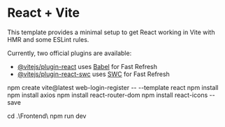 # React + Vite

This template provides a minimal setup to get React working in Vite with HMR and some ESLint rules.

Currently, two official plugins are available:

- [@vitejs/plugin-react](https://github.com/vitejs/vite-plugin-react/blob/main/packages/plugin-react/README.md) uses [Babel](https://babeljs.io/) for Fast Refresh
- [@vitejs/plugin-react-swc](https://github.com/vitejs/vite-plugin-react-swc) uses [SWC](https://swc.rs/) for Fast Refresh



npm create vite@latest web-login-register -- --template react
npm install
npm install axios
npm install react-router-dom
npm install react-icons --save

cd .\Frontend\ 
npm run dev

<!-- 
1. Corrigir o carregamento de profile 
2. Criar imagem de perfil
3. Atualizar itens da listagem
4. Atualizar os erros por JWT
5. Light/Dark mode
-->